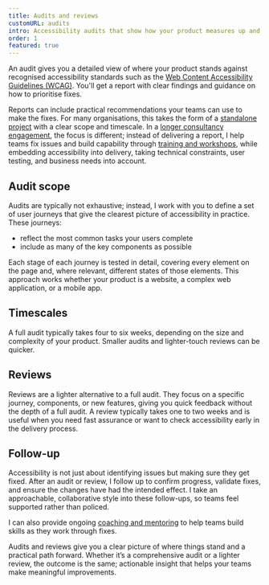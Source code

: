 ```yaml
---
title: Audits and reviews
customURL: audits
intro: Accessibility audits that show how your product measures up and what to prioritise for the biggest impact.
order: 1
featured: true
---
```


An audit gives you a detailed view of where your product stands against recognised accessibility standards such as the [Web Content Accessibility Guidelines (WCAG)](https://www.w3.org/TR/wcag/). You'll get a report with clear findings and guidance on how to prioritise fixes.

Reports can include practical recommendations your teams can use to make the fixes. For many organisations, this takes the form of a [standalone project](/approaches/projects) with a clear scope and timescale. In a [longer consultancy engagement](/approaches/consultancy), the focus is different; instead of delivering a report, I help teams fix issues and build capability through [training and workshops](/services/training), while embedding accessibility into delivery, taking technical constraints, user testing, and business needs into account.


## Audit scope

Audits are typically not exhaustive; instead, I work with you to define a set of user journeys that give the clearest picture of accessibility in practice. These journeys:

- reflect the most common tasks your users complete
- include as many of the key components as possible

Each stage of each journey is tested in detail, covering every element on the page and, where relevant, different states of those elements. This approach works whether your product is a website, a complex web application, or a mobile app.


## Timescales

A full audit typically takes four to six weeks, depending on the size and complexity of your product. Smaller audits and lighter-touch reviews can be quicker.


## Reviews

Reviews are a lighter alternative to a full audit. They focus on a specific journey, components, or new features, giving you quick feedback without the depth of a full audit. A review typically takes one to two weeks and is useful when you need fast assurance or want to check accessibility early in the delivery process.


## Follow-up

Accessibility is not just about identifying issues but making sure they get fixed. After an audit or review, I follow up to confirm progress, validate fixes, and ensure the changes have had the intended effect. I take an approachable, collaborative style into these follow-ups, so teams feel supported rather than policed.

I can also provide ongoing [coaching and mentoring](/services/coaching) to help teams build skills as they work through fixes.

Audits and reviews give you a clear picture of where things stand and a practical path forward. Whether it’s a comprehensive audit or a lighter review, the outcome is the same; actionable insight that helps your teams make meaningful improvements.
